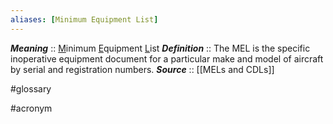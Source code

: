 ```yaml
---
aliases: [Minimum Equipment List]
---
```

***Meaning*** :: <u>M</u>inimum <u>E</u>quipment <u>L</u>ist
***Definition***    :: The MEL is the specific inoperative equipment document for a particular make and model of aircraft by serial and registration numbers.
***Source***         :: [[MELs and CDLs]]

#glossary

#acronym